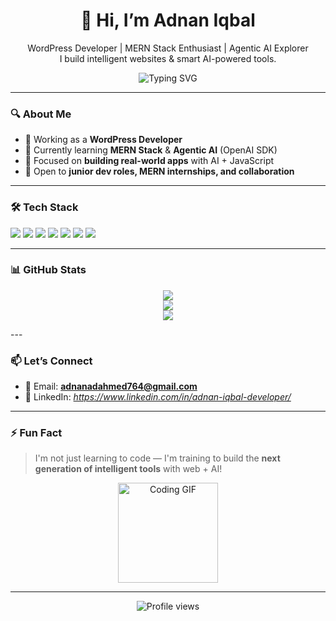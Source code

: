 <h1 align="center">👋 Hi, I’m Adnan Iqbal</h1>

<p align="center">
   WordPress Developer | MERN Stack Enthusiast | Agentic AI Explorer<br/>
   I build intelligent websites & smart AI-powered tools.<br/>
</p>

<p align="center">
  <img src="https://readme-typing-svg.herokuapp.com?font=Fira+Code&weight=500&size=22&pause=1000&color=36BCF7&center=true&vCenter=true&width=440&lines=Web+Developer+%F0%9F%92%BB;Learning+Agentic+AI+%F0%9F%A4%96;Lover+of+Clean+Code+%E2%9C%94%EF%B8%8F;MERN+Stack+%2B+WordPress+%E2%9C%8C%EF%B8%8F" alt="Typing SVG" />
</p>

---

### 🔍 About Me

- 🔧 Working as a **WordPress Developer**
- 🌱 Currently learning **MERN Stack** & **Agentic AI** (OpenAI SDK)
- 🎯 Focused on **building real-world apps** with AI + JavaScript
- 🤝 Open to **junior dev roles, MERN internships, and collaboration**

---

### 🛠️ Tech Stack

<p align="left">
  <img src="https://img.shields.io/badge/WordPress-21759B?style=for-the-badge&logo=wordpress&logoColor=white"/>
  <img src="https://img.shields.io/badge/HTML5-E34F26?style=for-the-badge&logo=html5&logoColor=white"/>
  <img src="https://img.shields.io/badge/CSS3-1572B6?style=for-the-badge&logo=css3&logoColor=white"/>
  <img src="https://img.shields.io/badge/JavaScript-F7DF1E?style=for-the-badge&logo=javascript&logoColor=black"/>
  <img src="https://img.shields.io/badge/React-20232A?style=for-the-badge&logo=react&logoColor=61DAFB"/>
  <img src="https://img.shields.io/badge/Node.js-339933?style=for-the-badge&logo=nodedotjs&logoColor=white"/>
  <img src="https://img.shields.io/badge/MongoDB-4EA94B?style=for-the-badge&logo=mongodb&logoColor=white"/>
</p>

---

### 📊 GitHub Stats

<div align="center">
   
![](https://nirzak-streak-stats.vercel.app/?user=AdnanAD66&theme=dark&hide_border=false)<br>
![](https://github-readme-stats.vercel.app/api?username=AdnanAD66&theme=dark&hide_border=false&include_all_commits=false&count_private=false)<br>
![](https://github-readme-stats.vercel.app/api/top-langs/?username=AdnanAD66&theme=dark&hide_border=false&include_all_commits=false&count_private=false&layout=compact)

</div>
---

### 📫 Let’s Connect

- 📧 Email: **adnanadahmed764@gmail.com**    
- 💼 LinkedIn: *https://www.linkedin.com/in/adnan-iqbal-developer/*

---

### ⚡ Fun Fact
> I'm not just learning to code — I'm training to build the **next generation of intelligent tools** with web + AI!

<p align="center">
  <img src="https://media.giphy.com/media/qgQUggAC3Pfv687qPC/giphy.gif" height="160" alt="Coding GIF" />
</p>

---

<p align="center">
  <img src="https://komarev.com/ghpvc/?username=AdnanAD66&style=flat-square&color=blue" alt="Profile views" />
</p>

<!---
AdnanAD66/AdnanAD66 is a ✨ special ✨ repository because its `README.md` appears on your GitHub profile.
This is your space to tell the world who you are.
--->
